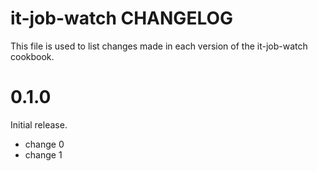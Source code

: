 # it-job-watch CHANGELOG

This file is used to list changes made in each version of the it-job-watch cookbook.

# 0.1.0

Initial release.

- change 0
- change 1

